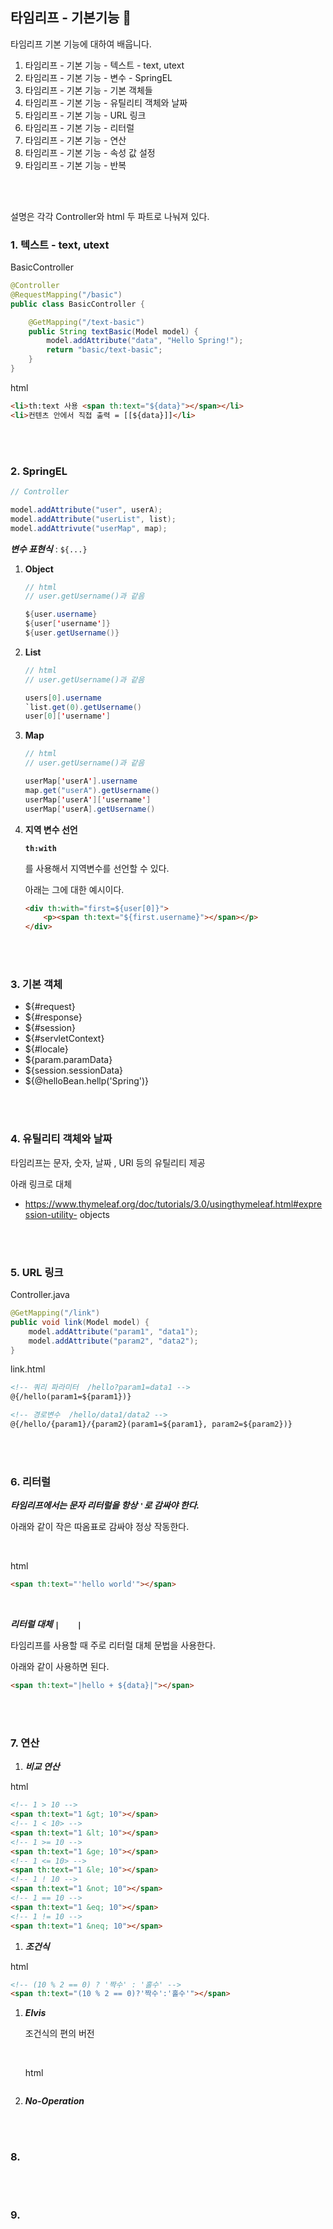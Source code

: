 
## 타임리프 - 기본기능 🚀

타임리프 기본 기능에 대하여 배웁니다.

1. 타임리프 - 기본 기능 - 텍스트 - text, utext 
1. 타임리프 - 기본 기능 - 변수 - SpringEL
1. 타임리프 - 기본 기능 - 기본 객체들
1. 타임리프 - 기본 기능 - 유틸리티 객체와 날짜 
1. 타임리프 - 기본 기능 - URL 링크
1. 타임리프 - 기본 기능 - 리터럴
1. 타임리프 - 기본 기능 - 연산
1. 타임리프 - 기본 기능 - 속성 값 설정
1. 타임리프 - 기본 기능 - 반복

<br>
<br>

설명은 각각 Controller와 html 두 파트로 나눠져 있다.

### 1. 텍스트 - text, utext

BasicController
```java
@Controller
@RequestMapping("/basic")
public class BasicController {

    @GetMapping("/text-basic")
    public String textBasic(Model model) {
        model.addAttribute("data", "Hello Spring!");
        return "basic/text-basic";
    }
}
```
html
```html
<li>th:text 사용 <span th:text="${data}"></span></li>
<li>컨텐츠 안에서 직접 출력 = [[${data}]]</li>
```

<br>
<br>

### 2. SpringEL

```java
// Controller

model.addAttribute("user", userA);
model.addAttribute("userList", list);
model.addAttrivute("userMap", map);
```

***변수 표현식*** : `${...}`

1. **Object**
    
    ```java
    // html
    // user.getUsername()과 같음

    ${user.username}
    ${user['username']}
    ${user.getUsername()}
    ```

2. **List**

    ```java
    // html
    // user.getUsername()과 같음

    users[0].username
    `list.get(0).getUsername()
    user[0]['username']
    ```

3.  **Map**

    ```java
    // html
    // user.getUsername()과 같음

    userMap['userA'].username
    map.get("userA").getUsername()
    userMap['userA']['username']
    userMap['userA].getUsername()
    ```

4. **지역 변수 선언**

    **`th:with`**

    를 사용해서 지역변수를 선언할 수 있다.

    아래는 그에 대한 예시이다.

    ```html
    <div th:with="first=${user[0]}">
        <p><span th:text="${first.username}"></span></p>
    </div>
    ```

    <br>
    <br>

### 3. 기본 객체

- ${#request}
- ${#response}
- ${#session}
- ${#servletContext}
- ${#locale}
- ${param.paramData}
- ${session.sessionData}
- ${@helloBean.hellp('Spring')}

<br>
<br>

### 4. 유틸리티 객체와 날짜

타임리프는 문자, 숫자, 날짜 , URI 등의 유틸리티 제공

아래 링크로 대체

- https://www.thymeleaf.org/doc/tutorials/3.0/usingthymeleaf.html#expression-utility- objects


<br>
<br>

### 5. URL 링크

Controller.java
```java
@GetMapping("/link")
public void link(Model model) {
    model.addAttribute("param1", "data1");
    model.addAttribute("param2", "data2");
}
```
link.html
```html
<!-- 쿼리 파라미터  /hello?param1=data1 -->
@{/hello(param1=${param1})} 

<!-- 경로변수  /hello/data1/data2 -->
@{/hello/{param1}/{param2}(param1=${param1}, param2=${param2})}
```

<br>
<br>

### 6. 리터럴

***타임리프에서는 문자 리터럴을 항상 `'`로 감싸야 한다.***

아래와 같이 작은 따옴표로 감싸야 정상 작동한다.

<br>

html
```html
<span th:text="'hello world'"></span>
```

<br>

***리터럴 대체 `|    |`***

타임리프를 사용할 때 주로 리터럴 대체 문법을 사용한다.

아래와 같이 사용하면 된다.

<html>

```html
<span th:text="|hello + ${data}|"></span>
```

<br>
<br>

### 7. 연산

1. ***비교 연산***

html

```html
<!-- 1 > 10 -->
<span th:text="1 &gt; 10"></span>
<!-- 1 < 10> -->
<span th:text="1 &lt; 10"></span>
<!-- 1 >= 10 -->
<span th:text="1 &ge; 10"></span>
<!-- 1 <= 10> -->
<span th:text="1 &le; 10"></span>
<!-- 1 ! 10 -->
<span th:text="1 &not; 10"></span>
<!-- 1 == 10 -->
<span th:text="1 &eq; 10"></span>
<!-- 1 != 10 -->
<span th:text="1 &neq; 10"></span>
```

1. ***조건식***

html

```html
<!-- (10 % 2 == 0) ? '짝수' : '홀수' -->
<span th:text="(10 % 2 == 0)?'짝수':'홀수'"></span>
```

1. ***Elvis***

    조건식의 편의 버전

    <br>

    html
    
    ```html

    ```

1. ***No-Operation***

<br>
<br>

### 8.



<br>
<br>

### 9.